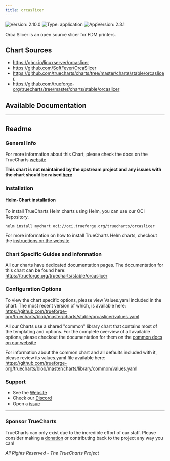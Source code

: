 ```yaml
---
title: orcaslicer
---
```


![Version: 2.10.0](https://img.shields.io/badge/Version-2.10.0-informational?style=flat-square) ![Type: application](https://img.shields.io/badge/Type-application-informational?style=flat-square) ![AppVersion: 2.3.1](https://img.shields.io/badge/AppVersion-2.3.1-informational?style=flat-square)

Orca Slicer is an open source slicer for FDM printers.

## Chart Sources

- https://ghcr.io/linuxserver/orcaslicer
- https://github.com/SoftFever/OrcaSlicer
- https://github.com/truecharts/charts/tree/master/charts/stable/orcaslicer
- https://github.com/trueforge-org/truecharts/tree/master/charts/stable/orcaslicer

## Available Documentation



---

## Readme


### General Info

For more information about this Chart, please check the docs on the TrueCharts [website](https://trueforge.org/truecharts/stable/orcaslicer)

**This chart is not maintained by the upstream project and any issues with the chart should be raised [here](https://github.com/trueforge-org/truecharts/issues/new/choose)**

### Installation

#### Helm-Chart installation

To install TrueCharts Helm charts using Helm, you can use our OCI Repository.

`helm install mychart oci://oci.trueforge.org/truecharts/orcaslicer`

For more information on how to install TrueCharts Helm charts, checkout the [instructions on the website](https://trueforge.org/truecharts/guides/)

### Chart Specific Guides and information

All our charts have dedicated documentation pages.
The documentation for this chart can be found here:
https://trueforge.org/truecharts/stable/orcaslicer

### Configuration Options

To view the chart specific options, please view Values.yaml included in the chart.
The most recent version of which, is available here: https://github.com/trueforge-org/truecharts/blob/master/charts/stable/orcaslicer/values.yaml

All our Charts use a shared "common" library chart that contains most of the templating and options.
For the complete overview of all available options, please checkout the documentation for them on the [common docs on our website](https://trueforge.org/truecharts-common/)

For information about the common chart and all defaults included with it, please review its values.yaml file available here: https://github.com/trueforge-org/truecharts/blob/master/charts/library/common/values.yaml

### Support

- See the [Website](https://truecharts.org)
- Check our [Discord](https://discord.gg/tVsPTHWTtr)
- Open a [issue](https://github.com/trueforge-org/truecharts/issues/new/choose)

---

### Sponsor TrueCharts

TrueCharts can only exist due to the incredible effort of our staff.
Please consider making a [donation](https://trueforge.org/general/sponsor/) or contributing back to the project any way you can!

_All Rights Reserved - The TrueCharts Project_
